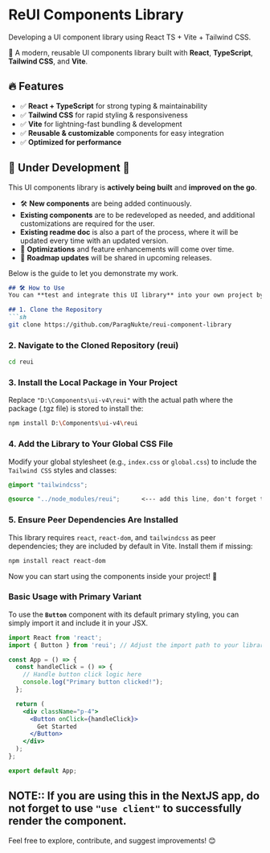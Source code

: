 # **ReUI Components Library**  

Developing a UI component library using React TS + Vite + Tailwind CSS. 

🚀 A modern, reusable UI components library built with **React**, **TypeScript**, **Tailwind CSS**, and **Vite**.

## 🔥 Features
- ✅ **React + TypeScript** for strong typing & maintainability  
- ✅ **Tailwind CSS** for rapid styling & responsiveness  
- ✅ **Vite** for lightning-fast bundling & development  
- ✅ **Reusable & customizable** components for easy integration  
- ✅ **Optimized for performance**


## 🚧 Under Development 🚀  
This UI components library is **actively being built** and **improved on the go**.  

- 🛠 **New components** are being added continuously.
- **Existing components** are to be redeveloped as needed, and additional customizations are required for the user.
- **Existing readme doc** is also a part of the process, where it will be updated every time with an updated version.
- 🔧 **Optimizations** and feature enhancements will come over time.  
- 📅 **Roadmap updates** will be shared in upcoming releases.  

Below is the guide to let you demonstrate my work.

```md
## 🛠️ How to Use  
You can **test and integrate this UI library** into your own project by following these steps:

## 1. Clone the Repository
```sh
git clone https://github.com/ParagNukte/reui-component-library
```

### **2. Navigate to the Cloned Repository (reui)**  
```sh
cd reui
```

### **3. Install the Local Package in Your Project**  
Replace `"D:\Components\ui-v4\reui"` with the actual path where the package (.tgz file) is stored to install the:  
```sh
npm install D:\Components\ui-v4\reui
```

### **4. Add the Library to Your Global CSS File**  
Modify your global stylesheet (e.g., `index.css` or `global.css`) to include the `Tailwind CSS` styles and classes:  
```css
@import "tailwindcss";

@source "../node_modules/reui";      <--- add this line, don't forget to replace the path of the .tgz file.
```

### **5. Ensure Peer Dependencies Are Installed**  
This library requires `react`, `react-dom`, and `tailwindcss` as peer dependencies; they are included by default in Vite. Install them if missing:  
```sh
npm install react react-dom
```

Now you can start using the components inside your project! 🚀  


### Basic Usage with Primary Variant

To use the **`Button`** component with its default primary styling, you can simply import it and include it in your JSX.

```jsx
import React from 'react';
import { Button } from 'reui'; // Adjust the import path to your library

const App = () => {
  const handleClick = () => {
    // Handle button click logic here
    console.log("Primary button clicked!");
  };

  return (
    <div className="p-4">
      <Button onClick={handleClick}>
        Get Started
      </Button>
    </div>
  );
};

export default App;

```
## NOTE:: If you are using this in the NextJS app, do not forget to use `"use client"` to successfully render the component.



Feel free to explore, contribute, and suggest improvements! 😊
